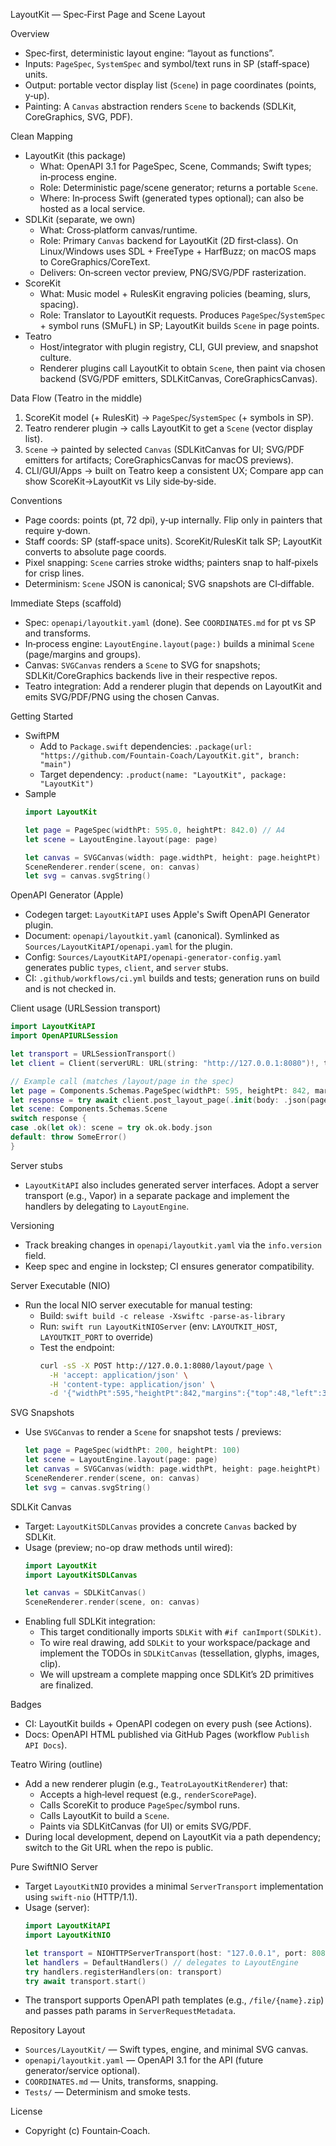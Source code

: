 LayoutKit — Spec‑First Page and Scene Layout

Overview
- Spec‑first, deterministic layout engine: “layout as functions”.
- Inputs: `PageSpec`, `SystemSpec` and symbol/text runs in SP (staff‑space) units.
- Output: portable vector display list (`Scene`) in page coordinates (points, y‑up).
- Painting: A `Canvas` abstraction renders `Scene` to backends (SDLKit, CoreGraphics, SVG, PDF).

Clean Mapping
- LayoutKit (this package)
  - What: OpenAPI 3.1 for PageSpec, Scene, Commands; Swift types; in‑process engine.
  - Role: Deterministic page/scene generator; returns a portable `Scene`.
  - Where: In‑process Swift (generated types optional); can also be hosted as a local service.
- SDLKit (separate, we own)
  - What: Cross‑platform canvas/runtime.
  - Role: Primary `Canvas` backend for LayoutKit (2D first‑class). On Linux/Windows uses SDL + FreeType + HarfBuzz; on macOS maps to CoreGraphics/CoreText.
  - Delivers: On‑screen vector preview, PNG/SVG/PDF rasterization.
- ScoreKit
  - What: Music model + RulesKit engraving policies (beaming, slurs, spacing).
  - Role: Translator to LayoutKit requests. Produces `PageSpec`/`SystemSpec` + symbol runs (SMuFL) in SP; LayoutKit builds `Scene` in page points.
- Teatro
  - Host/integrator with plugin registry, CLI, GUI preview, and snapshot culture.
  - Renderer plugins call LayoutKit to obtain `Scene`, then paint via chosen backend (SVG/PDF emitters, SDLKitCanvas, CoreGraphicsCanvas).

Data Flow (Teatro in the middle)
1. ScoreKit model (+ RulesKit) → `PageSpec`/`SystemSpec` (+ symbols in SP).
2. Teatro renderer plugin → calls LayoutKit to get a `Scene` (vector display list).
3. `Scene` → painted by selected `Canvas` (SDLKitCanvas for UI; SVG/PDF emitters for artifacts; CoreGraphicsCanvas for macOS previews).
4. CLI/GUI/Apps → built on Teatro keep a consistent UX; Compare app can show ScoreKit→LayoutKit vs Lily side‑by‑side.

Conventions
- Page coords: points (pt, 72 dpi), y‑up internally. Flip only in painters that require y‑down.
- Staff coords: SP (staff‑space units). ScoreKit/RulesKit talk SP; LayoutKit converts to absolute page coords.
- Pixel snapping: `Scene` carries stroke widths; painters snap to half‑pixels for crisp lines.
- Determinism: `Scene` JSON is canonical; SVG snapshots are CI‑diffable.

Immediate Steps (scaffold)
- Spec: `openapi/layoutkit.yaml` (done). See `COORDINATES.md` for pt vs SP and transforms.
- In‑process engine: `LayoutEngine.layout(page:)` builds a minimal `Scene` (page/margins and groups).
- Canvas: `SVGCanvas` renders a `Scene` to SVG for snapshots; SDLKit/CoreGraphics backends live in their respective repos.
- Teatro integration: Add a renderer plugin that depends on LayoutKit and emits SVG/PDF/PNG using the chosen Canvas.

Getting Started
- SwiftPM
  - Add to `Package.swift` dependencies: `.package(url: "https://github.com/Fountain-Coach/LayoutKit.git", branch: "main")`
  - Target dependency: `.product(name: "LayoutKit", package: "LayoutKit")`
- Sample
  ```swift
  import LayoutKit

  let page = PageSpec(widthPt: 595.0, heightPt: 842.0) // A4
  let scene = LayoutEngine.layout(page: page)

  let canvas = SVGCanvas(width: page.widthPt, height: page.heightPt)
  SceneRenderer.render(scene, on: canvas)
  let svg = canvas.svgString()
  ```

OpenAPI Generator (Apple)
- Codegen target: `LayoutKitAPI` uses Apple's Swift OpenAPI Generator plugin.
- Document: `openapi/layoutkit.yaml` (canonical). Symlinked as `Sources/LayoutKitAPI/openapi.yaml` for the plugin.
- Config: `Sources/LayoutKitAPI/openapi-generator-config.yaml` generates public `types`, `client`, and `server` stubs.
- CI: `.github/workflows/ci.yml` builds and tests; generation runs on build and is not checked in.

Client usage (URLSession transport)
```swift
import LayoutKitAPI
import OpenAPIURLSession

let transport = URLSessionTransport()
let client = Client(serverURL: URL(string: "http://127.0.0.1:8080")!, transport: transport)

// Example call (matches /layout/page in the spec)
let page = Components.Schemas.PageSpec(widthPt: 595, heightPt: 842, margins: .init(top: 48, left: 36, right: 36, bottom: 48))
let response = try await client.post_layout_page(.init(body: .json(page)))
let scene: Components.Schemas.Scene
switch response {
case .ok(let ok): scene = try ok.ok.body.json
default: throw SomeError()
}
```

Server stubs
- `LayoutKitAPI` also includes generated server interfaces. Adopt a server transport (e.g., Vapor) in a separate package and implement the handlers by delegating to `LayoutEngine`.

Versioning
- Track breaking changes in `openapi/layoutkit.yaml` via the `info.version` field.
- Keep spec and engine in lockstep; CI ensures generator compatibility.

Server Executable (NIO)
- Run the local NIO server executable for manual testing:
  - Build: `swift build -c release -Xswiftc -parse-as-library`
  - Run: `swift run LayoutKitNIOServer` (env: `LAYOUTKIT_HOST`, `LAYOUTKIT_PORT` to override)
  - Test the endpoint:
    ```bash
    curl -sS -X POST http://127.0.0.1:8080/layout/page \
      -H 'accept: application/json' \
      -H 'content-type: application/json' \
      -d '{"widthPt":595,"heightPt":842,"margins":{"top":48,"left":36,"right":36,"bottom":48}}' | jq
    ```

SVG Snapshots
- Use `SVGCanvas` to render a `Scene` for snapshot tests / previews:
  ```swift
  let page = PageSpec(widthPt: 200, heightPt: 100)
  let scene = LayoutEngine.layout(page: page)
  let canvas = SVGCanvas(width: page.widthPt, height: page.heightPt)
  SceneRenderer.render(scene, on: canvas)
  let svg = canvas.svgString()
  ```

SDLKit Canvas
- Target: `LayoutKitSDLCanvas` provides a concrete `Canvas` backed by SDLKit.
- Usage (preview; no-op draw methods until wired):
  ```swift
  import LayoutKit
  import LayoutKitSDLCanvas

  let canvas = SDLKitCanvas()
  SceneRenderer.render(scene, on: canvas)
  ```
- Enabling full SDLKit integration:
  - This target conditionally imports `SDLKit` with `#if canImport(SDLKit)`.
  - To wire real drawing, add `SDLKit` to your workspace/package and implement the TODOs in `SDLKitCanvas` (tessellation, glyphs, images, clip).
  - We will upstream a complete mapping once SDLKit’s 2D primitives are finalized.

Badges
- CI: LayoutKit builds + OpenAPI codegen on every push (see Actions).
- Docs: OpenAPI HTML published via GitHub Pages (workflow `Publish API Docs`).

Teatro Wiring (outline)
- Add a new renderer plugin (e.g., `TeatroLayoutKitRenderer`) that:
  - Accepts a high‑level request (e.g., `renderScorePage`).
  - Calls ScoreKit to produce `PageSpec`/symbol runs.
  - Calls LayoutKit to build a `Scene`.
  - Paints via SDLKitCanvas (for UI) or emits SVG/PDF.
- During local development, depend on LayoutKit via a path dependency; switch to the Git URL when the repo is public.

Pure SwiftNIO Server
- Target `LayoutKitNIO` provides a minimal `ServerTransport` implementation using `swift-nio` (HTTP/1.1).
- Usage (server):
  ```swift
  import LayoutKitAPI
  import LayoutKitNIO

  let transport = NIOHTTPServerTransport(host: "127.0.0.1", port: 8080)
  let handlers = DefaultHandlers() // delegates to LayoutEngine
  try handlers.registerHandlers(on: transport)
  try await transport.start()
  ```
- The transport supports OpenAPI path templates (e.g., `/file/{name}.zip`) and passes path params in `ServerRequestMetadata`.

Repository Layout
- `Sources/LayoutKit/` — Swift types, engine, and minimal SVG canvas.
- `openapi/layoutkit.yaml` — OpenAPI 3.1 for the API (future generator/service optional).
- `COORDINATES.md` — Units, transforms, snapping.
- `Tests/` — Determinism and smoke tests.

License
- Copyright (c) Fountain‑Coach.

